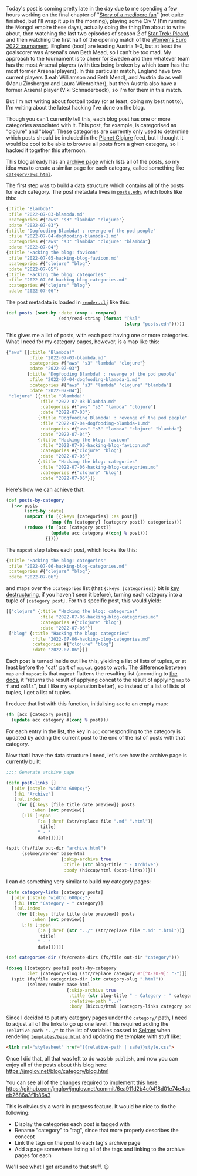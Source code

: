 Today's post is coming pretty late in the day due to me spending a few hours
working on the final chapter of "[Story of a mediocre
fan](2022-06-16-story-of-a-mediocre-fan.html)" (not quite finished, but I'll
wrap it up in the morning), playing some Civ V (I'm running the Mongol empire
these days), actually doing the thing I'm about to write about, then watching
the last two episodes of season 2 of [Star Trek:
Picard](https://www.imdb.com/title/tt8806524/), and then watching the first half
of the opening match of the [Women's Euro 2022
tournament](https://www.uefa.com/womenseuro/). England (boo!) are leading
Austria 1-0, but at least the goalscorer was Arsenal's own Beth Mead, so I can't
be too mad. My approach to the tournament is to cheer for Sweden and then
whatever team has the most Arsenal players (with ties being broken by which team
has the most former Arsenal players). In this particular match, England have two
current players (Leah Williamson and Beth Mead), and Austria do as well (Manu
Zinsberger and Laura Wienroither), but then Austria also have a former Arsenal
player (Viki Schnaderbeck), so I'm for them in this match.

But I'm not writing about football today (or at least, doing my best not to),
I'm writing about the latest hacking I've done on the blog.

Though you can't currently tell this, each blog post has one or more categories
associated with it. This post, for example, is categorised as "clojure" and
"blog". These categories are currently only used to determine which posts should
be included in the [Planet Clojure](http://planet.clojure.in/) feed, but I
thought it would be cool to be able to browse all posts from a given category,
so I hacked it together this afternoon.

This blog already has an [archive page](archive.html) which lists all of the
posts, so my idea was to create a similar page for each category, called
something like [`category/aws.html`](category/aws.html).

The first step was to build a data structure which contains all of the posts for
each category. The post metadata lives in
[`posts.edn`](https://github.com/jmglov/jmglov.net/blob/main/blog/posts.edn),
which looks like this:

``` clojure
{:title "Blambda!"
 :file "2022-07-03-blambda.md"
 :categories #{"aws" "s3" "lambda" "clojure"}
 :date "2022-07-03"}
{:title "Dogfooding Blambda! : revenge of the pod people"
 :file "2022-07-04-dogfooding-blambda-1.md"
 :categories #{"aws" "s3" "lambda" "clojure" "blambda"}
 :date "2022-07-04"}
{:title "Hacking the blog: favicon"
 :file "2022-07-05-hacking-blog-favicon.md"
 :categories #{"clojure" "blog"}
 :date "2022-07-05"}
{:title "Hacking the blog: categories"
 :file "2022-07-06-hacking-blog-categories.md"
 :categories #{"clojure" "blog"}
 :date "2022-07-06"}
```

The post metadata is loaded in
[`render.clj`](https://github.com/jmglov/jmglov.net/blob/main/blog/render.clj)
like this:

``` clojure
(def posts (sort-by :date (comp - compare)
                    (edn/read-string (format "[%s]"
                                             (slurp "posts.edn")))))
```

This gives me a list of posts, with each post having one or more categories.
What I need for my category pages, however, is a map like this:

``` clojure
{"aws" [{:title "Blambda!"
         :file "2022-07-03-blambda.md"
         :categories #{"aws" "s3" "lambda" "clojure"}
         :date "2022-07-03"}
        {:title "Dogfooding Blambda! : revenge of the pod people"
         :file "2022-07-04-dogfooding-blambda-1.md"
         :categories #{"aws" "s3" "lambda" "clojure" "blambda"}
         :date "2022-07-04"}]
 "clojure" [{:title "Blambda!"
             :file "2022-07-03-blambda.md"
             :categories #{"aws" "s3" "lambda" "clojure"}
             :date "2022-07-03"}
            {:title "Dogfooding Blambda! : revenge of the pod people"
             :file "2022-07-04-dogfooding-blambda-1.md"
             :categories #{"aws" "s3" "lambda" "clojure" "blambda"}
             :date "2022-07-04"}
            {:title "Hacking the blog: favicon"
             :file "2022-07-05-hacking-blog-favicon.md"
             :categories #{"clojure" "blog"}
             :date "2022-07-05"}
            {:title "Hacking the blog: categories"
             :file "2022-07-06-hacking-blog-categories.md"
             :categories #{"clojure" "blog"}
             :date "2022-07-06"}]}
```

Here's how we can achieve that:

``` clojure
(def posts-by-category
  (->> posts
       (sort-by :date)
       (mapcat (fn [{:keys [categories] :as post}]
                 (map (fn [category] [category post]) categories)))
       (reduce (fn [acc [category post]]
                 (update acc category #(conj % post)))
               {})))
```

The `mapcat` step takes each post, which looks like this:

``` clojure
{:title "Hacking the blog: categories"
 :file "2022-07-06-hacking-blog-categories.md"
 :categories #{"clojure" "blog"}
 :date "2022-07-06"}
```

and maps over the `:categories` list (that `{:keys [categories]}` bit is [key
destructuring](https://clojure.org/guides/destructuring#_associative_destructuring),
if you haven't seen it before), turning each category into a tuple of `[category
post]`. For this specific post, this would yield:

``` clojure
[["clojure" {:title "Hacking the blog: categories"
             :file "2022-07-06-hacking-blog-categories.md"
             :categories #{"clojure" "blog"}
             :date "2022-07-06"}]
 ["blog" {:title "Hacking the blog: categories"
          :file "2022-07-06-hacking-blog-categories.md"
          :categories #{"clojure" "blog"}
          :date "2022-07-06"}]]
```

Each post is turned inside out like this, yielding a list of lists of tuples, or
at least before the "cat" part of `mapcat` goes to work. The difference between
`map` and `mapcat` is that `mapcat` flattens the resulting list (according to
[the docs](https://clojuredocs.org/clojure.core/mapcat), it "returns the result
of applying concat to the result of applying `map` to `f` and `colls`", but I
like my explanation better), so instead of a list of lists of tuples, I get a
list of tuples.

I reduce that list with this function, initialising `acc` to an empty map:

``` clojure
(fn [acc [category post]]
  (update acc category #(conj % post)))
```

For each entry in the list, the key in `acc` corresponding to the category is
updated by adding the current post to the end of the list of posts with that
category.

Now that I have the data structure I need, let's see how the archive page is
currently built:

``` clojure
;;;; Generate archive page

(defn post-links []
  [:div {:style "width: 600px;"}
   [:h1 "Archive"]
   [:ul.index
    (for [{:keys [file title date preview]} posts
          :when (not preview)]
      [:li [:span
            [:a {:href (str/replace file ".md" ".html")}
             title]
            " - "
            date]])]])

(spit (fs/file out-dir "archive.html")
      (selmer/render base-html
                     {:skip-archive true
                      :title (str blog-title " - Archive")
                      :body (hiccup/html (post-links))}))
```

I can do something very similar to build my category pages:

``` clojure
(defn category-links [category posts]
  [:div {:style "width: 600px;"}
   [:h1 (str "Category - " category)]
   [:ul.index
    (for [{:keys [file title date preview]} posts
          :when (not preview)]
      [:li [:span
            [:a {:href (str "../" (str/replace file ".md" ".html"))}
             title]
            " - "
            date]])]])

(def categories-dir (fs/create-dirs (fs/file out-dir "category")))

(doseq [[category posts] posts-by-category
        :let [category-slug (str/replace category #"[^A-z0-9]" "-")]]
  (spit (fs/file categories-dir (str category-slug ".html"))
        (selmer/render base-html
                       {:skip-archive true
                        :title (str blog-title " - Category - " category)
                        :relative-path "../"
                        :body (hiccup/html (category-links category posts))})))
```

Since I decided to put my category pages under the `category/` path, I need to
adjust all of the links to go up one level. This required adding the
`:relative-path "../"` to the list of variables passed to
[Selmer](https://github.com/yogthos/Selmer) when rendering
[`templates/base.html`](https://github.com/jmglov/jmglov.net/blob/main/blog/templates/base.html)
and updating the template with stuff like:

``` html
<link rel="stylesheet" href="{{relative-path | safe}}style.css">
```

Once I did that, all that was left to do was `bb publish`, and now you can enjoy
all of the posts about this blog here: https://jmglov.net/blog/category/blog.html

You can see all of the changes required to implement this here: https://github.com/jmglov/jmglov.net/commit/6ea911d2b4c0418d01e74e4aceb2686a3f1b86a3

This is obviously a work in progress feature. It would be nice to do the following:
- Display the categories each post is tagged with
- Rename "category" to "tag", since that more properly describes the concept
- Link the tags on the post to each tag's archive page
- Add a page somewhere listing all of the tags and linking to the archive pages
  for each

We'll see what I get around to that stuff. 😉
